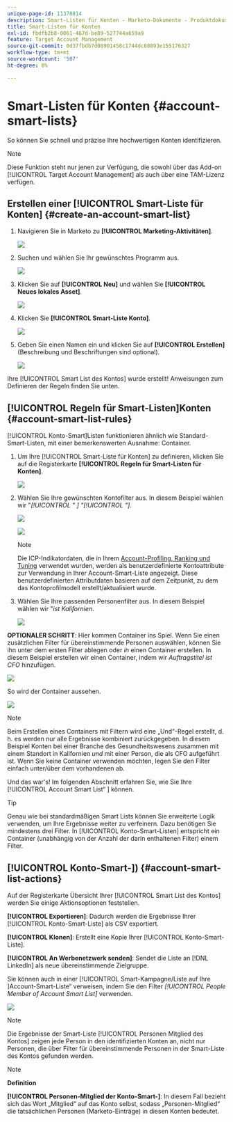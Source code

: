 ```yaml
---
unique-page-id: 11378814
description: Smart-Listen für Konten - Marketo-Dokumente - Produktdokumentation
title: Smart-Listen für Konten
exl-id: fbdfb2b8-0061-467d-be89-527744a659a9
feature: Target Account Management
source-git-commit: 0d37fbdb7d08901458c1744dc68893e155176327
workflow-type: tm+mt
source-wordcount: '507'
ht-degree: 0%

---
```


# Smart-Listen für Konten {#account-smart-lists}

So können Sie schnell und präzise Ihre hochwertigen Konten identifizieren.

>[!NOTE]
>
>Diese Funktion steht nur jenen zur Verfügung, die sowohl über das Add-on [!UICONTROL Target Account Management] als auch über eine TAM-Lizenz verfügen.

## Erstellen einer [!UICONTROL Smart-Liste für Konten] {#create-an-account-smart-list}

1. Navigieren Sie in Marketo zu **[!UICONTROL Marketing-Aktivitäten]**.

   ![](assets/account-smart-lists-1.png)

1. Suchen und wählen Sie Ihr gewünschtes Programm aus.

   ![](assets/account-smart-lists-2.png)

1. Klicken Sie auf **[!UICONTROL Neu]** und wählen Sie **[!UICONTROL Neues lokales Asset]**.

   ![](assets/account-smart-lists-3.png)

1. Klicken Sie **[!UICONTROL Smart-Liste Konto]**.

   ![](assets/account-smart-lists-4.png)

1. Geben Sie einen Namen ein und klicken Sie auf **[!UICONTROL Erstellen]** (Beschreibung und Beschriftungen sind optional).

   ![](assets/account-smart-lists-5.png)

Ihre [!UICONTROL Smart List des Kontos] wurde erstellt! Anweisungen zum Definieren der Regeln finden Sie unten.

## [!UICONTROL Regeln für Smart-Listen]Konten {#account-smart-list-rules}

[!UICONTROL Konto-Smart]Listen funktionieren ähnlich wie Standard-Smart-Listen, mit einer bemerkenswerten Ausnahme: Container.

1. Um Ihre [!UICONTROL Smart-Liste für Konten] zu definieren, klicken Sie auf die Registerkarte **[!UICONTROL Regeln für Smart-Listen für Konten]**.

   ![](assets/account-smart-lists-6.png)

1. Wählen Sie Ihre gewünschten Kontofilter aus. In diesem Beispiel wählen wir &quot;_[!UICONTROL &quot; ] &quot;[!UICONTROL &quot;]_.

   ![](assets/account-smart-lists-7.png)

   ![](assets/account-smart-lists-8.png)

   >[!NOTE]
   >
   >Die ICP-Indikatordaten, die in Ihrem [Account-Profiling, Ranking und Tuning](/help/marketo/product-docs/target-account-management/account-profiling/account-profiling-ranking-and-tuning.md) verwendet wurden, werden als benutzerdefinierte Kontoattribute zur Verwendung in Ihrer Account-Smart-Liste angezeigt. Diese benutzerdefinierten Attributdaten basieren auf dem Zeitpunkt, zu dem das Kontoprofilmodell erstellt/aktualisiert wurde.

1. Wählen Sie Ihre passenden Personenfilter aus. In diesem Beispiel wählen wir &quot;_ist Kalifornien_.

   ![](assets/account-smart-lists-9.png)

**OPTIONALER SCHRITT**: Hier kommen Container ins Spiel. Wenn Sie einen zusätzlichen Filter für übereinstimmende Personen auswählen, können Sie ihn unter dem ersten Filter ablegen oder _in_ einen Container erstellen. In diesem Beispiel erstellen wir einen Container, indem wir _Auftragstitel ist CFO_ hinzufügen.

![](assets/account-smart-lists-10.png)

So wird der Container aussehen.

![](assets/account-smart-lists-11.png)

>[!NOTE]
>
>Beim Erstellen eines Containers mit Filtern wird eine „Und“-Regel erstellt, d. h. es werden nur alle Ergebnisse kombiniert zurückgegeben. In diesem Beispiel Konten bei einer Branche des Gesundheitswesens zusammen mit einem Standort in Kalifornien _und_ mit einer Person, die als CFO aufgeführt ist. Wenn Sie keine Container verwenden möchten, legen Sie den Filter einfach unter/über dem vorhandenen ab.

Und das war&#39;s! Im folgenden Abschnitt erfahren Sie, wie Sie Ihre [!UICONTROL Account Smart List“ ] können.

>[!TIP]
>
>Genau wie bei standardmäßigen Smart Lists können Sie erweiterte Logik verwenden, um Ihre Ergebnisse weiter zu verfeinern. Dazu benötigen Sie mindestens drei Filter. In [!UICONTROL Konto-Smart-Listen] entspricht ein Container (unabhängig von der Anzahl der darin enthaltenen Filter) einem Filter.

## [!UICONTROL Konto-Smart-]) {#account-smart-list-actions}

Auf der Registerkarte Übersicht Ihrer [!UICONTROL Smart List des Kontos] werden Sie einige Aktionsoptionen feststellen.

**[!UICONTROL Exportieren]**: Dadurch werden die Ergebnisse Ihrer [!UICONTROL Konto-Smart-Liste] als CSV exportiert.

**[!UICONTROL Klonen]**: Erstellt eine Kopie Ihrer [!UICONTROL Konto-Smart-Liste].

**[!UICONTROL An Werbenetzwerk senden]**: Sendet die Liste an [!DNL LinkedIn] als neue übereinstimmende Zielgruppe.

Sie können auch in einer [!UICONTROL  Smart-Kampagne/Liste auf Ihre ]Account-Smart-Liste“ verweisen, indem Sie den Filter _[!UICONTROL People Member of Account Smart List]_ verwenden.

![](assets/account-smart-lists-12.png)

>[!NOTE]
>
>Die Ergebnisse der Smart-Liste [!UICONTROL Personen Mitglied des Kontos] zeigen jede Person in den identifizierten Konten an, nicht nur Personen, die über Filter für übereinstimmende Personen in der Smart-Liste des Kontos gefunden werden.

>[!NOTE]
>
>**Definition**
>
>**[!UICONTROL Personen-Mitglied der Konto-Smart-]**: In diesem Fall bezieht sich das Wort „Mitglied“ auf das Konto selbst, sodass „Personen-Mitglied“ die tatsächlichen Personen (Marketo-Einträge) in diesen Konten bedeutet.
